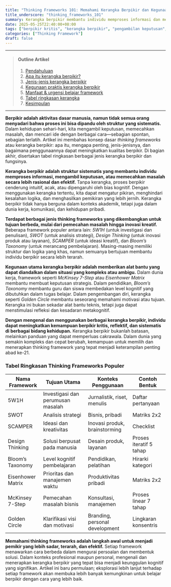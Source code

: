 ```yaml
---
title: "Thinking Frameworks 101: Memahami Kerangka Berpikir dan Kegunaannya dalam Kehidupan Modern"
title_underscore: "thinking_frameworks_101"
summary: Kerangka berpikir membantu individu memproses informasi dan mengambil keputusan secara sistematis. Berbagai framework populer dibahas beserta manfaat praktisnya dalam kehidupan modern.
date: 2025-05-25T22:40:00+08:00
tags: ["berpikir kritis", "kerangka berpikir", "pengambilan keputusan", "self-development", "edukasi"]
categories: ["Thinking Framework"]
draft: false
---
```


---

> #### Outline Artikel
> 1. [Pendahuluan](#pendahuluan)
> 2. [Apa itu kerangka berpikir?](#apa-itu)
> 3. [Jenis-jenis kerangka berpikir](#jenis-jenis)
> 4. [Kegunaan praktis kerangka berpikir](#kegunaan)
> 5. [Manfaat & urgensi belajar framework](#manfaat)
> 6. [Tabel ringkasan kerangka](#tabel)
> 7. [Kesimpulan](#kesimpulan)

---

<a id="pendahuluan"></a>

**Berpikir adalah aktivitas dasar manusia, namun tidak semua orang menyadari bahwa proses ini bisa dipandu oleh struktur yang sistematis.** Dalam kehidupan sehari-hari, kita mengambil keputusan, memecahkan masalah, dan mencari ide dengan berbagai cara—sebagian spontan, sebagian terlatih. Artikel ini membahas konsep dasar *thinking frameworks* atau kerangka berpikir: apa itu, mengapa penting, jenis-jenisnya, dan bagaimana penggunaannya dapat meningkatkan kualitas berpikir. Di bagian akhir, disertakan tabel ringkasan berbagai jenis kerangka berpikir dan fungsinya.

<a id="apa-itu"></a>

**Kerangka berpikir adalah struktur sistematis yang membantu individu memproses informasi, mengambil keputusan, atau memecahkan masalah secara lebih rasional dan efektif.** Tanpa kerangka, proses berpikir cenderung intuitif, acak, atau dipengaruhi oleh bias kognitif. Dengan menggunakan kerangka tertentu, kita dapat mengatur pikiran, menghindari kesalahan logika, dan menghasilkan pemikiran yang lebih jernih. Kerangka berpikir tidak hanya berguna dalam konteks akademik, tetapi juga dalam dunia kerja, komunikasi, dan kehidupan pribadi.

<a id="jenis-jenis"></a>

**Terdapat berbagai jenis thinking frameworks yang dikembangkan untuk tujuan berbeda, mulai dari pemecahan masalah hingga inovasi kreatif.** Beberapa framework populer antara lain: *5W1H* (untuk investigasi dan penulisan), *SWOT* (untuk analisis strategi), *Design Thinking* (untuk inovasi produk atau layanan), *SCAMPER* (untuk ideasi kreatif), dan *Bloom’s Taxonomy* (untuk merancang pembelajaran). Masing-masing memiliki struktur dan logika yang khas, namun semuanya bertujuan membantu individu berpikir secara lebih terarah.

<a id="kegunaan"></a>

**Kegunaan utama kerangka berpikir adalah memberikan alat bantu yang dapat diandalkan dalam situasi yang kompleks atau ambigu.** Dalam dunia kerja, framework seperti *McKinsey 7-Step* atau *Eisenhower Matrix* membantu membuat keputusan strategis. Dalam pendidikan, *Bloom’s Taxonomy* membantu guru dan siswa membedakan level kognitif yang dibutuhkan dalam tugas belajar. Dalam pengembangan diri, kerangka seperti *Golden Circle* membantu seseorang memahami motivasi atau tujuan. Kerangka ini bukan sekadar alat bantu teknis, tetapi juga dapat menstimulasi refleksi dan kesadaran metakognitif.

<a id="manfaat"></a>

**Dengan mengenal dan menggunakan berbagai kerangka berpikir, individu dapat meningkatkan kemampuan berpikir kritis, reflektif, dan sistematis di berbagai bidang kehidupan.** Kerangka berpikir bukanlah batasan, melainkan panduan yang dapat memperluas cakrawala. Dalam dunia yang semakin kompleks dan cepat berubah, kemampuan untuk memilih dan menerapkan thinking framework yang tepat menjadi keterampilan penting abad ke-21.

<a id="tabel"></a>

### Tabel Ringkasan Thinking Frameworks Populer

| Nama Framework       | Tujuan Utama                         | Konteks Penggunaan           | Contoh Bentuk             |
|----------------------|--------------------------------------|------------------------------|---------------------------|
| 5W1H                 | Investigasi dan perumusan masalah    | Jurnalistik, riset, menulis  | Daftar pertanyaan         |
| SWOT                 | Analisis strategi                    | Bisnis, pribadi              | Matriks 2x2               |
| SCAMPER              | Ideasi dan kreativitas               | Inovasi produk, brainstorming| Checklist                 |
| Design Thinking      | Solusi berpusat pada manusia         | Desain produk, layanan       | Proses iteratif 5 tahap   |
| Bloom’s Taxonomy     | Level kognitif pembelajaran          | Pendidikan, pelatihan        | Hirarki kategori          |
| Eisenhower Matrix    | Prioritas dan manajemen waktu        | Produktivitas pribadi        | Matriks 2x2               |
| McKinsey 7-Step      | Pemecahan masalah bisnis             | Konsultasi, manajemen        | Proses linear 7 tahap     |
| Golden Circle        | Klarifikasi visi dan motivasi        | Branding, personal development | Lingkaran konsentris     |

<a id="kesimpulan"></a>

**Memahami thinking frameworks adalah langkah awal untuk menjadi pemikir yang lebih sadar, terarah, dan efektif.** Setiap framework menawarkan cara berbeda dalam mengurai persoalan dan membentuk solusi. Dalam konteks profesional maupun personal, mengenali dan menerapkan kerangka berpikir yang tepat bisa menjadi keunggulan kognitif yang signifikan. Artikel ini baru permulaan; eksplorasi lebih lanjut terhadap setiap framework akan membuka lebih banyak kemungkinan untuk belajar berpikir dengan cara yang lebih baik.

